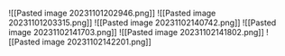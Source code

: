 ![[Pasted image 20231101202946.png]]
![[Pasted image 20231101203315.png]]
![[Pasted image 20231102140742.png]]
![[Pasted image 20231102141703.png]]
![[Pasted image 20231102141802.png]]
![[Pasted image 20231102142201.png]]